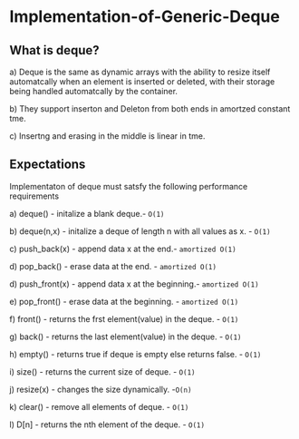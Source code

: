 # Implementation-of-Generic-Deque

## What is deque?

a)  Deque is the same as dynamic arrays with the ability to resize
itself automatcally when an element is inserted or deleted, with
their storage being handled automatcally by the container.

b) They support inserton and Deleton from both ends in amortzed
constant tme.

c)  Insertng and erasing in the middle is linear in tme.


## Expectations

Implementaton of deque must satsfy the following performance
requirements

a) deque() - initalize a blank deque.-  `O(1)`

b) deque(n,x) - initalize a deque of length n with all values as x. - `O(1)` 

c) push_back(x) - append data x at the end.- `amortized O(1)`

d) pop_back() - erase data at the end. - `amortized O(1)`

d) push_front(x) - append data x at the beginning.- `amortized O(1)`

e) pop_front() - erase data at the beginning. - `amortized O(1)`

f) front() - returns the frst element(value) in the deque. - `O(1)`

g) back() - returns the last element(value) in the deque. - `O(1)`

h) empty() - returns true if deque is empty else returns false. - `O(1)`

i) size() - returns the current size of deque. - `O(1)`
 
j) resize(x) - changes the size dynamically. -`O(n)`

k) clear() - remove all elements of deque. - `O(1)`

l) D[n] - returns the nth element of the deque. - `O(1)`
